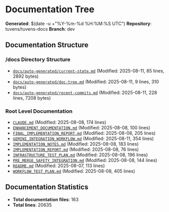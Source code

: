 # Documentation Tree
**Generated**: $(date -u +"%Y-%m-%d %H:%M:%S UTC")
**Repository**: tuvens/tuvens-docs
**Branch**: dev

## Documentation Structure

### /docs Directory Structure
- [`docs/auto-generated/current-state.md`](./docs/auto-generated/current-state.md) (Modified: 2025-08-11, 85 lines, 2892 bytes)
- [`docs/auto-generated/doc-tree.md`](./docs/auto-generated/doc-tree.md) (Modified: 2025-08-11, 9 lines, 310 bytes)
- [`docs/auto-generated/recent-commits.md`](./docs/auto-generated/recent-commits.md) (Modified: 2025-08-11, 228 lines, 7208 bytes)

### Root Level Documentation
- [`CLAUDE.md`](./CLAUDE.md) (Modified: 2025-08-08, 174 lines)
- [`ENHANCEMENT_DOCUMENTATION.md`](./ENHANCEMENT_DOCUMENTATION.md) (Modified: 2025-08-08, 100 lines)
- [`FINAL_IMPLEMENTATION_REPORT.md`](./FINAL_IMPLEMENTATION_REPORT.md) (Modified: 2025-08-08, 205 lines)
- [`GEMINI_INTEGRATION_WORKFLOW.md`](./GEMINI_INTEGRATION_WORKFLOW.md) (Modified: 2025-08-11, 354 lines)
- [`IMPLEMENTATION_NOTES.md`](./IMPLEMENTATION_NOTES.md) (Modified: 2025-08-08, 183 lines)
- [`IMPLEMENTATION_REPORT.md`](./IMPLEMENTATION_REPORT.md) (Modified: 2025-08-08, 76 lines)
- [`INFRASTRUCTURE_TEST_PLAN.md`](./INFRASTRUCTURE_TEST_PLAN.md) (Modified: 2025-08-08, 196 lines)
- [`PRE_MERGE_SAFETY_INTEGRATION.md`](./PRE_MERGE_SAFETY_INTEGRATION.md) (Modified: 2025-08-08, 144 lines)
- [`README.md`](./README.md) (Modified: 2025-08-07, 113 lines)
- [`WORKFLOW_TEST_PLAN.md`](./WORKFLOW_TEST_PLAN.md) (Modified: 2025-08-08, 405 lines)

## Documentation Statistics
- **Total documentation files**: 163
- **Total lines**: 20635
